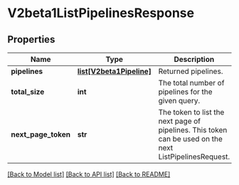 # V2beta1ListPipelinesResponse

## Properties
Name | Type | Description | Notes
------------ | ------------- | ------------- | -------------
**pipelines** | [**list[V2beta1Pipeline]**](V2beta1Pipeline.md) | Returned pipelines. | [optional] 
**total_size** | **int** | The total number of pipelines for the given query. | [optional] 
**next_page_token** | **str** | The token to list the next page of pipelines. This token can be used on the next ListPipelinesRequest. | [optional] 

[[Back to Model list]](../README.md#documentation-for-models) [[Back to API list]](../README.md#documentation-for-api-endpoints) [[Back to README]](../README.md)



